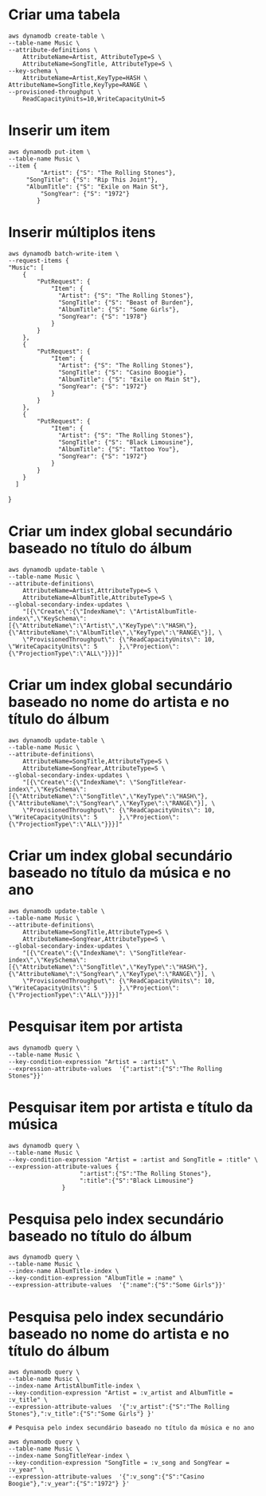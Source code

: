 
# Criar uma tabela

    aws dynamodb create-table \
    --table-name Music \
    --attribute-definitions \
        AttributeName=Artist, AttributeType=S \
        AttributeName=SongTitle, AttributeType=S \
    --key-schema \
        AttributeName=Artist,KeyType=HASH \    
	AttributeName=SongTitle,KeyType=RANGE \
    --provisioned-throughput \
        ReadCapacityUnits=10,WriteCapacityUnit=5

# Inserir um item

    aws dynamodb put-item \
    --table-name Music \
    --item {
    	     "Artist": {"S": "The Rolling Stones"},
	     "SongTitle": {"S": "Rip This Joint"},
 	     "AlbumTitle": {"S": "Exile on Main St"},
             "SongYear": {"S": "1972"}
            }
            
# Inserir múltiplos itens
    
    aws dynamodb batch-write-item \
    --request-items {
    "Music": [
        {
            "PutRequest": {
                "Item": {
                  "Artist": {"S": "The Rolling Stones"},
                  "SongTitle": {"S": "Beast of Burden"},
                  "AlbumTitle": {"S": "Some Girls"},
                  "SongYear": {"S": "1978"}
                }
            }
        },
        {
            "PutRequest": {
                "Item": {
                  "Artist": {"S": "The Rolling Stones"},
                  "SongTitle": {"S": "Casino Boogie"},
                  "AlbumTitle": {"S": "Exile on Main St"},
                  "SongYear": {"S": "1972"}
                }
            }
        },
        {
            "PutRequest": {
                "Item": {
                  "Artist": {"S": "The Rolling Stones"},
                  "SongTitle": {"S": "Black Limousine"},
                  "AlbumTitle": {"S": "Tattoo You"},
                  "SongYear": {"S": "1972"}
                }
            }
        }
      ]
}


# Criar um index global secundário baseado no título do álbum

    aws dynamodb update-table \
    --table-name Music \
    --attribute-definitions\
        AttributeName=Artist,AttributeType=S \
        AttributeName=AlbumTitle,AttributeType=S \
    --global-secondary-index-updates \
        "[{\"Create\":{\"IndexName\": \"ArtistAlbumTitle-index\",\"KeySchema\":[{\"AttributeName\":\"Artist\",\"KeyType\":\"HASH\"}, {\"AttributeName\":\"AlbumTitle\",\"KeyType\":\"RANGE\"}], \
        \"ProvisionedThroughput\": {\"ReadCapacityUnits\": 10, \"WriteCapacityUnits\": 5      },\"Projection\":{\"ProjectionType\":\"ALL\"}}}]"

# Criar um index global secundário baseado no nome do artista e no título do álbum

    aws dynamodb update-table \
    --table-name Music \
    --attribute-definitions\
        AttributeName=SongTitle,AttributeType=S \
        AttributeName=SongYear,AttributeType=S \
    --global-secondary-index-updates \
        "[{\"Create\":{\"IndexName\": \"SongTitleYear-index\",\"KeySchema\":[{\"AttributeName\":\"SongTitle\",\"KeyType\":\"HASH\"}, {\"AttributeName\":\"SongYear\",\"KeyType\":\"RANGE\"}], \
        \"ProvisionedThroughput\": {\"ReadCapacityUnits\": 10, \"WriteCapacityUnits\": 5      },\"Projection\":{\"ProjectionType\":\"ALL\"}}}]"

# Criar um index global secundário baseado no título da música e no ano

    aws dynamodb update-table \
    --table-name Music \
    --attribute-definitions\
        AttributeName=SongTitle,AttributeType=S \
        AttributeName=SongYear,AttributeType=S \
    --global-secondary-index-updates \
        "[{\"Create\":{\"IndexName\": \"SongTitleYear-index\",\"KeySchema\":[{\"AttributeName\":\"SongTitle\",\"KeyType\":\"HASH\"}, {\"AttributeName\":\"SongYear\",\"KeyType\":\"RANGE\"}], \
        \"ProvisionedThroughput\": {\"ReadCapacityUnits\": 10, \"WriteCapacityUnits\": 5      },\"Projection\":{\"ProjectionType\":\"ALL\"}}}]"

# Pesquisar item por artista

    aws dynamodb query \
    --table-name Music \
    --key-condition-expression "Artist = :artist" \
    --expression-attribute-values  '{":artist":{"S":"The Rolling Stones"}}'
    
    
# Pesquisar item por artista e título da música

    aws dynamodb query \
    --table-name Music \
    --key-condition-expression "Artist = :artist and SongTitle = :title" \
    --expression-attribute-values {
    				    ":artist":{"S":"The Rolling Stones"},
    				    ":title":{"S":"Black Limousine"}
				   }

# Pesquisa pelo index secundário baseado no título do álbum

    aws dynamodb query \
    --table-name Music \
    --index-name AlbumTitle-index \
    --key-condition-expression "AlbumTitle = :name" \
    --expression-attribute-values  '{":name":{"S":"Some Girls"}}'

# Pesquisa pelo index secundário baseado no nome do artista e no título do álbum

    aws dynamodb query \
    --table-name Music \
    --index-name ArtistAlbumTitle-index \
    --key-condition-expression "Artist = :v_artist and AlbumTitle = :v_title" \
    --expression-attribute-values  '{":v_artist":{"S":"The Rolling Stones"},":v_title":{"S":"Some Girls"} }'

    # Pesquisa pelo index secundário baseado no título da música e no ano
    
    aws dynamodb query \
    --table-name Music \
    --index-name SongTitleYear-index \
    --key-condition-expression "SongTitle = :v_song and SongYear = :v_year" \
    --expression-attribute-values  '{":v_song":{"S":"Casino Boogie"},":v_year":{"S":"1972"} }'
